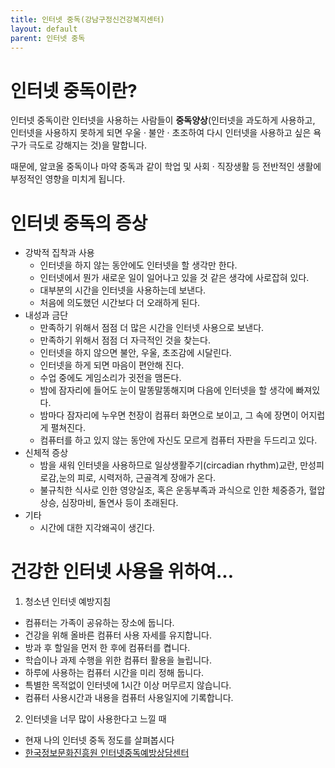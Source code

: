 ```yaml
---
title: 인터넷 중독(강남구정신건강복지센터)
layout: default
parent: 인터넷 중독
---
```


# 인터넷 중독이란?
인터넷 중독이란 인터넷을 사용하는 사람들이 **중독양상**(인터넷을 과도하게 사용하고, 인터넷을 사용하지 못하게 되면 우울 · 불안 · 초조하여 다시 인터넷을 사용하고 싶은 욕구가 극도로 강해지는 것)을 말합니다.

때문에, 알코올 중독이나 마약 중독과 같이 학업 및 사회 · 직장생활 등 전반적인 생활에 부정적인 영향을 미치게 됩니다.

# 인터넷 중독의 증상
- 강박적 집착과 사용
    - 인터넷을 하지 않는 동안에도 인터넷을 할 생각만 한다.
    - 인터넷에서 뭔가 새로운 일이 일어나고 있을 것 같은 생각에 사로잡혀 있다.
    - 대부분의 시간을 인터넷을 사용하는데 보낸다.
    - 처음에 의도했던 시간보다 더 오래하게 된다.
- 내성과 금단
    - 만족하기 위해서 점점 더 많은 시간을 인터넷 사용으로 보낸다.
    - 만족하기 위해서 점점 더 자극적인 것을 찾는다.
    - 인터넷을 하지 않으면 불안, 우울, 초조감에 시달린다.
    - 인터넷을 하게 되면 마음이 편안해 진다.
    - 수업 중에도 게임소리가 귓전을 맴돈다.
    - 밤에 잠자리에 들어도 눈이 말똥말똥해지며 다음에 인터넷을 할 생각에 빠져있다.
    - 밤마다 잠자리에 누우면 천장이 컴퓨터 화면으로 보이고, 그 속에 장면이 어지럽게 펼쳐진다.
    - 컴퓨터를 하고 있지 않는 동안에 자신도 모르게 컴퓨터 자판을 두드리고 있다.
- 신체적 증상
    - 밤을 새워 인터넷을 사용하므로 일상생활주기(circadian rhythm)교란, 만성피로감,눈의 피로, 시력저하, 근골격계 장애가 온다.
    - 불규칙한 식사로 인한 영양실조, 혹은 운동부족과 과식으로 인한 체중증가, 혈압상승, 심장마비, 돌연사 등이 초래된다.
- 기타
    - 시간에 대한 지각왜곡이 생긴다.

# 건강한 인터넷 사용을 위하여...
1. 청소년 인터넷 예방지침
- 컴퓨터는 가족이 공유하는 장소에 둡니다.
- 건강을 위해 올바른 컴퓨터 사용 자세를 유지합니다.
- 방과 후 할일을 먼저 한 후에 컴퓨터를 켭니다.
- 학습이나 과제 수행을 위한 컴퓨터 활용을 늘립니다.
- 하루에 사용하는 컴퓨터 시간을 미리 정해 둡니다.
- 특별한 목적없이 인터넷에 1시간 이상 머무르지 않습니다.
- 컴퓨터 사용시간과 내용을 컴퓨터 사용일지에 기록합니다.
2. 인터넷을 너무 많이 사용한다고 느낄 때
- 현재 나의 인터넷 중독 정도를 살펴봅시다
- [한국정보문화진흥원 인터넷중독예방상담센터](http://www.iapc.or.kr)